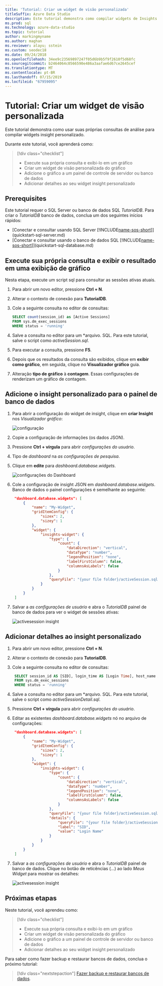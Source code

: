 ```yaml
---
title: 'Tutorial: Criar um widget de visão personalizada'
titleSuffix: Azure Data Studio
description: Este tutorial demonstra como compilar widgets de Insights personalizados e adicioná-los ao banco de dados e servidor painéis no estúdio de dados do Azure.
ms.prod: sql
ms.technology: azure-data-studio
ms.topic: tutorial
author: markingmyname
ms.author: maghan
ms.reviewer: alayu; sstein
ms.custom: seodec18
ms.date: 09/24/2018
ms.openlocfilehash: 34ee9c23569897247f05d6b9b5f9f2610f5d68fc
ms.sourcegitcommit: b2464064c0566590e486a3aafae6d67ce2645cef
ms.translationtype: MT
ms.contentlocale: pt-BR
ms.lasthandoff: 07/15/2019
ms.locfileid: "67959095"
---
```

# <a name="tutorial-build-a-custom-insight-widget"></a>Tutorial: Criar um widget de visão personalizada

Este tutorial demonstra como usar suas próprias consultas de análise para compilar widgets insight personalizado.

Durante este tutorial, você aprenderá como:
> [!div class="checklist"]
> * Execute sua própria consulta e exibi-lo em um gráfico
> * Criar um widget de visão personalizada do gráfico
> * Adicione o gráfico a um painel de controle de servidor ou banco de dados
> * Adicionar detalhes ao seu widget insight personalizado

## <a name="prerequisites"></a>Prerequisites

Este tutorial requer o SQL Server ou banco de dados SQL *TutorialDB*. Para criar o *TutorialDB* banco de dados, conclua um dos seguintes inícios rápidos:

- [Conectar e consultar usando SQL Server [!INCLUDE[name-sos-short](../includes/name-sos-short.md)]](quickstart-sql-server.md)
- [Conectar e consultar usando o banco de dados SQL [!INCLUDE[name-sos-short](../includes/name-sos-short.md)]](quickstart-sql-database.md)


## <a name="run-your-own-query-and-view-the-result-in-a-chart-view"></a>Execute sua própria consulta e exibir o resultado em uma exibição de gráfico
Nesta etapa, execute um script sql para consultar as sessões ativas atuais.

1. Para abrir um novo editor, pressione **Ctrl + N**. 

2. Alterar o contexto de conexão para **TutorialDB**.

3. Cole a seguinte consulta no editor de consultas:

   ```sql
   SELECT count(session_id) as [Active Sessions]
   FROM sys.dm_exec_sessions
   WHERE status = 'running'
   ```

4. Salve a consulta no editor para um \*arquivo. SQL. Para este tutorial, salve o script como *activeSession.sql*.

5. Para executar a consulta, pressione **F5**.

6. Depois que os resultados da consulta são exibidos, clique em **exibir como gráfico**, em seguida, clique no **Visualizador gráfico** guia.

7. Alteração **tipo de gráfico** à **contagem**. Essas configurações de renderizam um gráfico de contagem.

## <a name="add-the-custom-insight-to-the-database-dashboard"></a>Adicione o insight personalizado para o painel de banco de dados

1. Para abrir a configuração do widget de insight, clique em **criar Insight** nos *Visualizador gráfico*:

   ![configuração](./media/tutorial-build-custom-insight-sql-server/create-insight.png)
   
2. Copie a configuração de informações (os dados JSON). 

3. Pressione **Ctrl + vírgula** para abrir *configurações do usuário*.

4. Tipo de *dashboard* na *as configurações de pesquisa*.

5. Clique em **edite** para *dashboard.database.widgets*.

   ![configurações do Dashboard](./media/tutorial-build-custom-insight-sql-server/dashboard-settings.png)

6. Cole a configuração de insight JSON em *dashboard.database.widgets*. Banco de dados o painel configurações é semelhante ao seguinte:

   ```json
    "dashboard.database.widgets": [
        {
            "name": "My-Widget",
            "gridItemConfig": {
                "sizex": 2,
                "sizey": 1
            },
            "widget": {
                "insights-widget": {
                    "type": {
                        "count": {
                            "dataDirection": "vertical",
                            "dataType": "number",
                            "legendPosition": "none",
                            "labelFirstColumn": false,
                            "columnsAsLabels": false
                        }
                    },
                    "queryFile": "{your file folder}/activeSession.sql"
                }
            }
        }
    ]
   ```

7. Salvar a *as configurações de usuário* e abra o *TutorialDB* painel de banco de dados para ver o widget de sessões ativas:

   ![activesession insight](./media/tutorial-build-custom-insight-sql-server/insight-activesession-dashboard.png)

## <a name="add-details-to-custom-insight"></a>Adicionar detalhes ao insight personalizado

1. Para abrir um novo editor, pressione **Ctrl + N**.

2. Alterar o contexto de conexão para **TutorialDB**.

3. Cole a seguinte consulta no editor de consultas:

   ```sql
    SELECT session_id AS [SID], login_time AS [Login Time], host_name AS [Host Name], program_name AS [Program Name], login_name AS [Login Name]
    FROM sys.dm_exec_sessions
    WHERE status = 'running'
   ```

4. Salve a consulta no editor para um \*arquivo. SQL. Para este tutorial, salve o script como *activeSessionDetail.sql*.

5. Pressione **Ctrl + vírgula** para abrir *configurações do usuário*.

6. Editar as existentes *dashboard.database.widgets* nó no arquivo de configurações:

   ```json
    "dashboard.database.widgets": [
        {
            "name": "My-Widget",
            "gridItemConfig": {
                "sizex": 2,
                "sizey": 1
            },
            "widget": {
                "insights-widget": {
                    "type": {
                        "count": {
                            "dataDirection": "vertical",
                            "dataType": "number",
                            "legendPosition": "none",
                            "labelFirstColumn": false,
                            "columnsAsLabels": false
                        }
                    },
                    "queryFile": "{your file folder}/activeSession.sql",
                    "details": {
                        "queryFile": "{your file folder}/activeSessionDetail.sql",
                        "label": "SID",
                        "value": "Login Name"
                    }
                }
            }
        }
    ]
   ```

7. Salvar a *as configurações de usuário* e abra o *TutorialDB* painel de banco de dados. Clique no botão de reticências (...) ao lado *Meus Widget* para mostrar os detalhes:

    ![activesession insight](./media/tutorial-build-custom-insight-sql-server/insight-activesession-detail.png)

## <a name="next-steps"></a>Próximas etapas
Neste tutorial, você aprendeu como:
> [!div class="checklist"]
> * Execute sua própria consulta e exibi-lo em um gráfico
> * Criar um widget de visão personalizada do gráfico
> * Adicione o gráfico a um painel de controle de servidor ou banco de dados
> * Adicionar detalhes ao seu widget insight personalizado

Para saber como fazer backup e restaurar bancos de dados, conclua o próximo tutorial:

> [!div class="nextstepaction"]
> [Fazer backup e restaurar bancos de dados](tutorial-backup-restore-sql-server.md).
